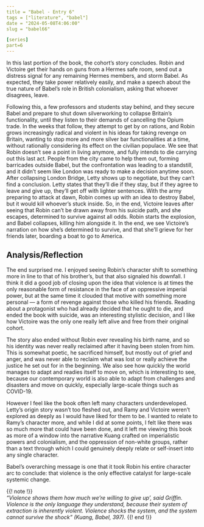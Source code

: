 ```yaml
---
title = "Babel - Entry 6"
tags = ["literature", "babel"]
date = "2024-05-08T4:06:00"
slug = "babel66"

[series]
part=6
---
```


In this last portion of the book, the cohort’s story concludes. Robin and Victoire get their hands on guns from a Hermes safe room, send out a distress signal for any remaining Hermes members, and storm Babel. As expected, they take power relatively easily, and make a speech about the true nature of Babel’s role in British colonialism, asking that whoever disagrees, leave.

Following this, a few professors and students stay behind, and they secure Babel and prepare to shut down silverworking to collapse Britain’s functionality, until they listen to their demands of cancelling the Opium trade. In the weeks that follow, they attempt to get by on rations, and Robin grows increasingly radical and violent in his ideas for taking revenge on Britain, wanting to stop more and more silver bar functionalities at a time, without rationally considering its effect on the civilian populace. We see that Robin doesn’t see a point in living anymore, and fully intends to die carrying out this last act. People from the city came to help them out, forming barricades outside Babel, but the confrontation was leading to a standstill, and it didn’t seem like London was ready to make a decision anytime soon. After collapsing London Bridge, Letty shows up to negotiate, but they can’t find a conclusion. Letty states that they’ll die if they stay, but if they agree to leave and give up, they’ll get off with lighter sentences. With the army preparing to attack at dawn, Robin comes up with an idea to destroy Babel, but it would kill whoever’s stuck inside. So, in the end, Victoire leaves after seeing that Robin can’t be drawn away from his suicide path, and she escapes, determined to survive against all odds. Robin starts the explosion, and Babel collapses, killing him alongside it. In the end, we see Victoire’s narration on how she’s determined to survive, and that she’ll grieve for her friends later, boarding a boat to go to America.

## Analysis/Reflection

The end surprised me. I enjoyed seeing Robin’s character shift to something more in line to that of his brother’s, but that also signaled his downfall. I think it did a good job of closing upon the idea that violence is at times the only reasonable form of resistance in the face of an oppressive imperial power, but at the same time it clouded that motive with something more personal — a form of revenge against those who killed his friends. Reading about a protagonist who had already decided that he ought to die, and ended the book with suicide, was an interesting stylistic decision, and I like how Victoire was the only one really left alive and free from their original cohort.

The story also ended without Robin ever revealing his birth name, and so his identity was never really reclaimed after it having been stolen from him. This is somewhat poetic, he sacrificed himself, but mostly out of grief and anger, and was never able to reclaim what was lost or really achieve the justice he set out for in the beginning. We also see how quickly the world manages to adapt and readies itself to move on, which is interesting to see, because our contemporary world is also able to adapt from challenges and disasters and move on quickly, especially large-scale things such as COVID-19.

However I feel like the book often left many characters underdeveloped. Letty’s origin story wasn’t too fleshed out, and Ramy and Victoire weren’t explored as deeply as I would have liked for them to be. I wanted to relate to Ramy’s character more, and while I did at some points, I felt like there was so much more that could have been done, and it left me viewing this book as more of a window into the narrative Kuang crafted on imperialistic powers and colonialism, and the oppression of non-white groups, rather than a text through which I could genuinely deeply relate or self-insert into any single character.

Babel’s overarching message is one that it took Robin his entire character arc to conclude: that violence is the only effective catalyst for large-scale systemic change.

{{! note !}}  
_“Violence shows them how much we’re willing to give up’, said Griffin. Violence is the only language they understand, because their system of extraction is inherently violent. Violence shocks the system, and the system cannot survive the shock”_ _(Kuang, Babel, 397)._
{{! end !}}
